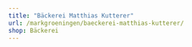 ```yaml
---
title: "Bäckerei Matthias Kutterer"
url: /markgroeningen/baeckerei-matthias-kutterer/
shop: Bäckerei
---
```

